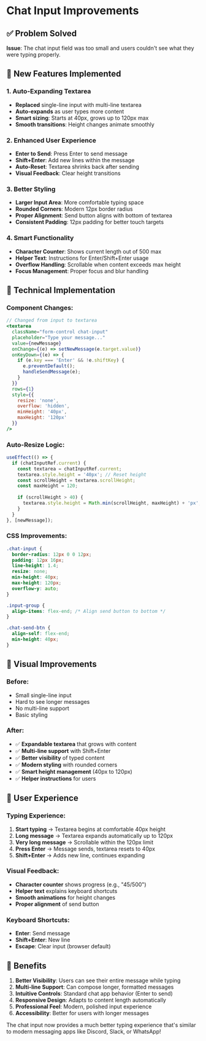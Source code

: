 # Chat Input Improvements

## ✅ **Problem Solved**

**Issue**: The chat input field was too small and users couldn't see what they were typing properly.

## 🚀 **New Features Implemented**

### **1. Auto-Expanding Textarea**
- **Replaced** single-line input with multi-line textarea
- **Auto-expands** as user types more content
- **Smart sizing**: Starts at 40px, grows up to 120px max
- **Smooth transitions**: Height changes animate smoothly

### **2. Enhanced User Experience**
- **Enter to Send**: Press Enter to send message
- **Shift+Enter**: Add new lines within the message
- **Auto-Reset**: Textarea shrinks back after sending
- **Visual Feedback**: Clear height transitions

### **3. Better Styling**
- **Larger Input Area**: More comfortable typing space
- **Rounded Corners**: Modern 12px border radius
- **Proper Alignment**: Send button aligns with bottom of textarea
- **Consistent Padding**: 12px padding for better touch targets

### **4. Smart Functionality**
- **Character Counter**: Shows current length out of 500 max
- **Helper Text**: Instructions for Enter/Shift+Enter usage
- **Overflow Handling**: Scrollable when content exceeds max height
- **Focus Management**: Proper focus and blur handling

## 🎯 **Technical Implementation**

### **Component Changes:**
```jsx
// Changed from input to textarea
<textarea
  className="form-control chat-input"
  placeholder="Type your message..."
  value={newMessage}
  onChange={(e) => setNewMessage(e.target.value)}
  onKeyDown={(e) => {
    if (e.key === 'Enter' && !e.shiftKey) {
      e.preventDefault();
      handleSendMessage(e);
    }
  }}
  rows={1}
  style={{
    resize: 'none',
    overflow: 'hidden',
    minHeight: '40px',
    maxHeight: '120px'
  }}
/>
```

### **Auto-Resize Logic:**
```jsx
useEffect(() => {
  if (chatInputRef.current) {
    const textarea = chatInputRef.current;
    textarea.style.height = '40px'; // Reset height
    const scrollHeight = textarea.scrollHeight;
    const maxHeight = 120;
    
    if (scrollHeight > 40) {
      textarea.style.height = Math.min(scrollHeight, maxHeight) + 'px';
    }
  }
}, [newMessage]);
```

### **CSS Improvements:**
```css
.chat-input {
  border-radius: 12px 0 0 12px;
  padding: 12px 16px;
  line-height: 1.4;
  resize: none;
  min-height: 40px;
  max-height: 120px;
  overflow-y: auto;
}

.input-group {
  align-items: flex-end; /* Align send button to bottom */
}

.chat-send-btn {
  align-self: flex-end;
  min-height: 40px;
}
```

## 🎨 **Visual Improvements**

### **Before:**
- Small single-line input
- Hard to see longer messages
- No multi-line support
- Basic styling

### **After:**
- ✅ **Expandable textarea** that grows with content
- ✅ **Multi-line support** with Shift+Enter
- ✅ **Better visibility** of typed content
- ✅ **Modern styling** with rounded corners
- ✅ **Smart height management** (40px to 120px)
- ✅ **Helper instructions** for users

## 📱 **User Experience**

### **Typing Experience:**
1. **Start typing** → Textarea begins at comfortable 40px height
2. **Long message** → Textarea expands automatically up to 120px
3. **Very long message** → Scrollable within the 120px limit
4. **Press Enter** → Message sends, textarea resets to 40px
5. **Shift+Enter** → Adds new line, continues expanding

### **Visual Feedback:**
- **Character counter** shows progress (e.g., "45/500")
- **Helper text** explains keyboard shortcuts
- **Smooth animations** for height changes
- **Proper alignment** of send button

### **Keyboard Shortcuts:**
- **Enter**: Send message
- **Shift+Enter**: New line
- **Escape**: Clear input (browser default)

## 🚀 **Benefits**

1. **Better Visibility**: Users can see their entire message while typing
2. **Multi-line Support**: Can compose longer, formatted messages
3. **Intuitive Controls**: Standard chat app behavior (Enter to send)
4. **Responsive Design**: Adapts to content length automatically
5. **Professional Feel**: Modern, polished input experience
6. **Accessibility**: Better for users with longer messages

The chat input now provides a much better typing experience that's similar to modern messaging apps like Discord, Slack, or WhatsApp!